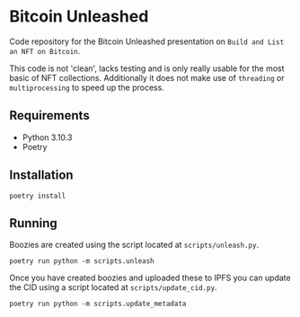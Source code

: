 # Bitcoin Unleashed
Code repository for the Bitcoin Unleashed presentation on `Build and List an NFT on Bitcoin`.

This code is not 'clean', lacks testing and is only really usable for the most basic of NFT collections. Additionally it does not make use of `threading` or `multiprocessing` to speed up the process.

## Requirements
* Python 3.10.3
* Poetry

## Installation
    poetry install

## Running
Boozies are created using the script located at `scripts/unleash.py`.

    poetry run python -m scripts.unleash

Once you have created boozies and uploaded these to IPFS you can update the CID using a script located at `scripts/update_cid.py`.

    poetry run python -m scripts.update_metadata
